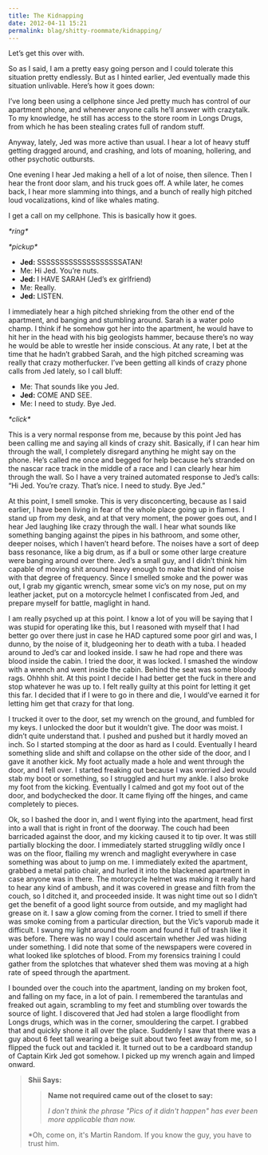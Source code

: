 ```yaml
---
title: The Kidnapping
date: 2012-04-11 15:21
permalink: blag/shitty-roommate/kidnapping/
---
```


Let’s get this over with.

So as I said, I am a pretty easy going person and I could tolerate this situation pretty endlessly. But as I hinted earlier, Jed eventually made this situation unlivable. Here’s how it goes down:

I’ve long been using a cellphone since Jed pretty much has control of our apartment phone, and whenever anyone calls he’ll answer with crazytalk. To my knowledge, he still has access to the store room in Longs Drugs, from which he has been stealing crates full of random stuff.

Anyway, lately, Jed was more active than usual. I hear a lot of heavy stuff getting dragged around, and crashing, and lots of moaning, hollering, and other psychotic outbursts.

One evening I hear Jed making a hell of a lot of noise, then silence. Then I hear the front door slam, and his truck goes off. A while later, he comes back, I hear more slamming into things, and a bunch of really high pitched loud vocalizations, kind of like whales mating.

I get a call on my cellphone. This is basically how it goes.

*\*ring\**

*\*pickup\**

 - **Jed:** SSSSSSSSSSSSSSSSSSSATAN!
 - Me: Hi Jed. You’re nuts.
 - **Jed:** I HAVE SARAH (Jed’s ex girlfriend)
 - Me: Really.
 - **Jed:** LISTEN.

I immediately hear a high pitched shrieking from the other end of the apartment, and banging and stumbling around. Sarah is a water polo champ. I think if he somehow got her into the apartment, he would have to hit her in the head with his big geologists hammer, because there’s no way he would be able to wrestle her inside conscious. At any rate, I bet at the time that he hadn’t grabbed Sarah, and the high pitched screaming was really that crazy motherfucker. I’ve been getting all kinds of crazy phone calls from Jed lately, so I call bluff:

 - Me: That sounds like you Jed.
 - **Jed:** COME AND SEE.
 - Me: I need to study. Bye Jed.

*\*click\**

This is a very normal response from me, because by this point Jed has been calling me and saying all kinds of crazy shit. Basically, if I can hear him through the wall, I completely disregard anything he might say on the phone. He’s called me once and begged for help because he’s stranded on the nascar race track in the middle of a race and I can clearly hear him through the wall. So I have a very trained automated response to Jed’s calls: “Hi Jed. You’re crazy. That’s nice. I need to study. Bye Jed.”

At this point, I smell smoke. This is very disconcerting, because as I said earlier, I have been living in fear of the whole place going up in flames. I stand up from my desk, and at that very moment, the power goes out, and I hear Jed laughing like crazy through the wall. I hear what sounds like something banging against the pipes in his bathroom, and some other, deeper noises, which I haven’t heard before. The noises have a sort of deep bass resonance, like a big drum, as if a bull or some other large creature were banging around over there. Jed’s a small guy, and I didn’t think him capable of moving shit around heavy enough to make that kind of noise with that degree of frequency. Since I smelled smoke and the power was out, I grab my gigantic wrench, smear some vic’s on my nose, put on my leather jacket, put on a motorcycle helmet I confiscated from Jed, and prepare myself for battle, maglight in hand.

I am really psyched up at this point. I know a lot of you will be saying that I was stupid for operating like this, but I reasoned with myself that I had better go over there just in case he HAD captured some poor girl and was, I dunno, by the noise of it, bludgeoning her to death with a tuba. I headed around to Jed’s car and looked inside. I saw he had rope and there was blood inside the cabin. I tried the door, it was locked. I smashed the window with a wrench and went inside the cabin. Behind the seat was some bloody rags. Ohhhh shit. At this point I decide I had better get the fuck in there and stop whatever he was up to. I felt really guilty at this point for letting it get this far. I decided that if I were to go in there and die, I would’ve earned it for letting him get that crazy for that long.

I trucked it over to the door, set my wrench on the ground, and fumbled for my keys. I unlocked the door but it wouldn’t give. The door was moist. I didn’t quite understand that. I pushed and pushed but it hardly moved an inch. So I started stomping at the door as hard as I could. Eventually I heard something slide and shift and collapse on the other side of the door, and I gave it another kick. My foot actually made a hole and went through the door, and I fell over. I started freaking out because I was worried Jed would stab my boot or something, so I struggled and hurt my ankle. I also broke my foot from the kicking. Eventually I calmed and got my foot out of the door, and bodychecked the door. It came flying off the hinges, and came completely to pieces.

Ok, so I bashed the door in, and I went flying into the apartment, head first into a wall that is right in front of the doorway. The couch had been barricaded against the door, and my kicking caused it to tip over. It was still partially blocking the door. I immediately started struggling wildly once I was on the floor, flailing my wrench and maglight everywhere in case something was about to jump on me. I immediately exited the apartment, grabbed a metal patio chair, and hurled it into the blackened apartment in case anyone was in there. The motorcycle helmet was making it really hard to hear any kind of ambush, and it was covered in grease and filth from the couch, so I ditched it, and proceeded inside. It was night time out so I didn’t get the benefit of a good light source from outside, and my maglight had grease on it. I saw a glow coming from the corner. I tried to smell if there was smoke coming from a particular direction, but the Vic’s vaporub made it difficult. I swung my light around the room and found it full of trash like it was before. There was no way I could ascertain whether Jed was hiding under something. I did note that some of the newspapers were covered in what looked like splotches of blood. From my forensics training I could gather from the splotches that whatever shed them was moving at a high rate of speed through the apartment.

I bounded over the couch into the apartment, landing on my broken foot, and falling on my face, in a lot of pain. I remembered the tarantulas and freaked out again, scrambling to my feet and stumbling over towards the source of light. I discovered that Jed had stolen a large floodlight from Longs drugs, which was in the corner, smouldering the carpet. I grabbed that and quickly shone it all over the place. Suddenly I saw that there was a guy about 6 feet tall wearing a beige suit about two feet away from me, so I flipped the fuck out and tackled it. It turned out to be a cardboard standup of Captain Kirk Jed got somehow. I picked up my wrench again and limped onward.

>**Shii Says:**
>
>>**Name not required came out of the closet to say:**
>>
>>*I don't think the phrase "Pics of it didn't happen" has ever been more applicable than now.*
>
>*Oh, come on, it's Martin Random. If you know the guy, you have to trust him.